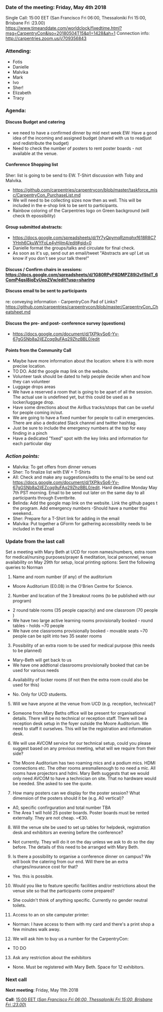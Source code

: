 ### Date of the meeting: Friday, May 4th 2018
Single Call:  15:00 EET (San Francisco Fri 06:00, Thessaloniki Fri 15:00, Brisbane Fri :23.00)
https://www.timeanddate.com/worldclock/fixedtime.html?msg=CarpentryCon&iso=20180504T15&p1=1428&ah=1
Connection info:  http://carpentries.zoom.us/j/709356843

### Attending:

- Fotis
- Danielle
- Malvika
- Mark
- Ivo
- Sher! 
- Elizabeth
- Tracy

### Agenda:
    
#### Discuss Budget and catering
- we need to have a confirmed dinner by mid next week
EW: Have a good idea of the incoming and assigned budget (shared with us to readjust and redistribute the budget)
- Need to check the number of posters to rent poster boards - not available at the venue.

#### Conference Shopping list
Sher: list is going to be send to EW. T-Shirt discussion with Toby and Malvika. 
- https://github.com/carpentries/carpentrycon/blob/master/taskforce_misc/CarpentryCon_PurchaseList.md
- We will need to be collecting sizes now then as well. This will be included in the e-shop link to be sent to participants.
- Rainbow coloring of the Carpentries logo on Green background (will check th epossibility)

#### Group submitted abstracts: 
- https://docs.google.com/spreadsheets/d/1Y7yQpymqRzmqhxf618R8C7YHnh6CkuWYFoLe4yHjlm4/edit#gid=0
- Danielle format the groups/talks and circulate for final check.
- As soon as it's up, send out an email/tweet "Abstracts are up! Let us know if you don't see your talk there!"

#### Discuss / Confirm chairs in sessions: https://docs.google.com/spreadsheets/d/1G80RPvP8DMPZ89i2vfStdT_6ComP4qsI8ioEvUep2Vw/edit?usp=sharing

#### Discuss email to be sent to participants
re: conveying information - CarpentryCon Pad of Links?
https://github.com/carpentries/carpentrycon/blob/master/CarpentryCon_Cheatsheet.md

#### Discuss the pre- and post- conference survey (questions)
- https://docs.google.com/document/d/1XPIkvSo6-Yv-67gGSNb8a2jIEZcqg9uFAq29ZhzBBL0/edit

#### Points from the Community Call

- Maybe have more information about the location: where it is with more precise location.
- TO DO. Add the google map link on the website.
- Volunteer task should be dated to help people decide when and how they can volunteer
- Luggage drops areas
- We have a reserved a room that is going to be apart of all the session. The actual use is undefined yet, but this could be used as a locker/luggage drop.
- Have some directions about the AirBus tracks/stops that can be useful for people coming in/out.
- We are going to have a fixed number for people to call in emergencies. There are also a dedicated Slack channel and twitter hashtag.
- Just be sure to include the emergency numbers at the top for easy finding in a pinch
-  Have a dedicated "fixed" spot with the key links and information for each particular day

### *Action points:*

- Malvika: To get offers from dinner venues
- Sher: To finalize list with EW + T-Shirts
- All: Check and make any suggestions/edits to the email to be send out  https://docs.google.com/document/d/1XPIkvSo6-Yv-67gGSNb8a2jIEZcqg9uFAq29ZhzBBL0/edit. Hard deadline Monday May 7th PST morning. Email to be send out later on the same day to all participants through Eventbrite.
- Belinda: Add the google map link on the website. Link the github pages t the program. Add emergency numbers -Should have a number thsi weekend..
- Sher: Prepare for a T-Shirt link for adding in the email
- Malvika: Put together a GForm for gathering accessibility needs to be included in the email

### Update from the last call

Set a meeting with Mary Beth at UCD for room names/numbers, extra room for medical/nursing purposes/prayer & meditation, local personnel, venue  availability on May 29th for setup, local printing options:
Sent the following queries to Norman
1) Name and room number (if any) of the auditorium
- Moore Auditorium (E0.08) in the O'Brien Centre for Science.
2) Number and location of the 3 breakout rooms (to be published with our program)
- 2 round table rooms (35 people capacity) and one classroom (70 people )
- We have two large active learning rooms provisionally booked - round tables - holds ~70 people
- We have one classrooms provisionally booked - movable seats ~70 people can be split into two 35 seater rooms
3) Possibility of an extra room to be used for medical purpose (this needs to be planned)
- Mary-Beth will get back to us
- We have one addtional classrooms provisionally booked that can be used for various needs
4) Availability of locker rooms (if not then the extra room could also be used for this)
- No. Only for UCD students. 
5) Will we have anyone at the venue from UCD (e.g. reception, technical)?
- Someone from Mary Beths office will be present for organisational details. There will be no technical or reception staff. There will be a reception desk  setup in the foyer outside the Moore Auditorium. We need to  staff it ourselves. This will be the registration and information desk.
6) We will use AVCOM service for our technical setup, could you please suggest based on any previous meeting, what will we require from their side?
- The Moore Auditorium has two roaming mics and a podium mics. HDMI connections etc. The other rooms aresmallenough to no need a mic. All rooms have projectors and hdmi. Mary Beth suggests that we would only need AVCOM to have a technician on site. That no hardware would be needed. She asked to see the quote. 
7) How many posters can we display for the poster session? What dimension of the posters should it be (e.g. A0 vertical)?
- A0, specific confirguration and total number TBA
- The Area 1 will hold 25 poster boards. Poster boards must be rented externally. They are not cheap. ~€30.
8) Will the venue site be used to set up tables for helpdesk, registration desk and exhibitors an evening before the conference?
- Not currently. They will do it on the day unless we ask to do so the day before. The details of this need to be arranged with Mary Beth.
9) Is there a possibility to organise a conference dinner on campus? We will book the catering from our end. Will there be an extra charges/insurance cost for that?
- Yes. this is possible.  
10) Would you like to feature specific facilities and/or restrictions about the venue site so that the participants come prepared?
- She couldn't think of anything specific. Currently no gender neutral toilets.
11) Access to an on site camputer printer:
-  Norman: I have access to them with my card and there's a print shop a few minutes walk away.
12) We will ask him to buy us a number for the CarpentryCon:
- TO DO
13) Ask any restriction about the exhibitors
- None. Must be registered with Mary Beth. Space for 12 exhibitors.


### Next call

**Next meeting**: Friday, May 11th 2018

**Call**:  [15:00 EET (_San Francisco Fri 06:00, Thessaloniki Fri 15:00, Brisbane Fri :23.00_)](https://www.timeanddate.com/worldclock/fixedtime.html?msg=CarpentryCon&iso=20180511T15&p1=1428&ah=1)
